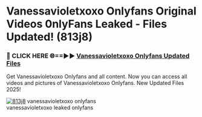# Vanessavioletxoxo Onlyfans Original Videos 0nlyFans Leaked - Files Updated! (813j8)

<h3>🔴 CLICK HERE 🌐==►► <a href="https://tinyurl.com/3hn5wdd3" rel="nofollow">Vanessavioletxoxo Onlyfans Updated Files</a></h3>

Get Vanessavioletxoxo Onlyfans and all content. Now you can access all videos and pictures of Vanessavioletxoxo Onlyfans. New Updated Files 2025!

[![813j8](https://i.imgur.com/4HnBqBT.gif)](https://tinyurl.com/3hn5wdd3)
vanessavioletxoxo onlyfans<br>
vanessavioletxoxo leaked onlyfans